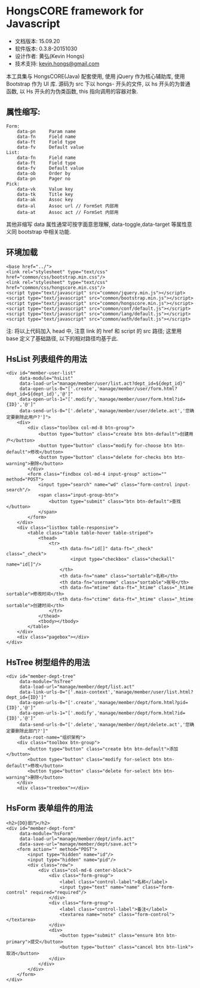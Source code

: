 # HongsCORE framework for Javascript

* 文档版本: 15.09.20
* 软件版本: 0.3.8-20151030
* 设计作者: 黄弘(Kevin Hongs)
* 技术支持: kevin.hongs@gmail.com

本工具集与 HongsCORE(Java) 配套使用, 使用 jQuery 作为核心辅助库, 使用 Bootstrap 作为 UI 库. 源码为 src 下以 hongs- 开头的文件, 以 hs 开头的为普通函数, 以 Hs 开头的为伪类函数, this 指向调用的容器对象.

## 属性缩写:

    Form:
        data-pn     Param name
        data-fn     Field name
        data-ft     Field type
        data-fv     Default value
    List:
        data-fn     Field name
        data-ft     Field type
        data-fv     Default value
        data-ob     Order by
        data-pn     Pager no
    Pick:
        data-vk     Value key
        data-tk     Title key
        data-ak     Assoc key
        data-al     Assoc url // FormSet 内部用
        data-at     Assoc act // FormSet 内部用

其他非缩写 data 属性通常可按字面意思理解, data-toggle,data-target 等属性意义同 bootstrap 中相关功能.

## 环境加载

    <base href="../">
    <link rel="stylesheet" type="text/css" href="common/css/bootstrap.min.css"/>
    <link rel="stylesheet" type="text/css" href="common/css/hongscore.min.css"/>
    <script type="text/javascript" src="common/jquery.min.js"></script>
    <script type="text/javascript" src="common/bootstrap.min.js"></script>
    <script type="text/javascript" src="common/hongscore.min.js"></script>
    <script type="text/javascript" src="common/conf/default.js"></script>
    <script type="text/javascript" src="common/lang/default.js"></script>
    <script type="text/javascript" src="common/auth/default.js"></script>

注: 将以上代码加入 head 中, 注意 link 的 href 和 script 的 src 路径; 这里用 base 定义了基础路径, 以下的相对路径均基于此.

## HsList 列表组件的用法

    <div id="member-user-list"
         data-module="hsList"
         data-load-url="manage/member/user/list.act?dept_id=${dept_id}"
         data-open-urls-0="['.create','manage/member/user/form.html?dept_id=${dept_id}','@']"
         data-open-urls-1="['.modify','manage/member/user/form.html?id={ID}','@']"
         data-send-urls-0="['.delete','manage/member/user/delete.act','您确定要删除此用户?']">
        <div>
            <div class="toolbox col-md-8 btn-group">
                <button type="button" class="create btn btn-default">创建用户</button>
                <button type="button" class="modify for-choose btn btn-default">修改</button>
                <button type="button" class="delete for-checks btn btn-warning">删除</button>
            </div>
            <form class="findbox col-md-4 input-group" action="" method="POST">
                <input type="search" name="wd" class="form-control input-search"/>
                <span class="input-group-btn">
                    <button type="submit" class="btn btn-default">查找</button>
                </span>
            </form>
        </div>
        <div class="listbox table-responsive">
            <table class="table table-hover table-striped">
                <thead>
                    <tr>
                        <th data-fn="id[]" data-ft="_check" class="_check">
                            <input type="checkbox" class="checkall" name="id[]"/>
                        </th>
                        <th data-fn="name" class="sortable">名称</th>
                        <th data-fn="username" class="sortable">账号</th>
                        <th data-fn="mtime" data-ft="_htime" class="_htime sortable">修改时间</th>
                        <th data-fn="ctime" data-ft="_htime" class="_htime sortable">创建时间</th>
                    </tr>
                </thead>
                <tbody></tbody>
            </table>
        </div>
        <div class="pagebox"></div>
    </div>

## HsTree 树型组件的用法

    <div id="member-dept-tree"
         data-module="hsTree"
         data-load-url="manage/member/dept/list.act"
         data-link-urls-0="['.main-context','manage/member/user/list.html?dept_id={ID}']"
         data-open-urls-0="['.create','manage/member/dept/form.html?pid={ID}','@']"
         data-open-urls-1="['.modify','manage/member/dept/form.html?id={ID}','@']"
         data-send-urls-0="['.delete','manage/member/dept/delete.act','您确定要删除此部门?']"
         data-root-name="组织架构">
        <div class="toolbox btn-group">
            <button type="button" class="create btn btn-default">添加</button>
            <button type="button" class="modify for-select btn btn-default">修改</button>
            <button type="button" class="delete for-select btn btn-warning">删除</button>
        </div>
        <div class="treebox"></div>
   </div>

## HsForm 表单组件的用法

    <h2>{DO}部门</h2>
    <div id="member-dept-form"
         data-module="hsForm"
         data-load-url="manage/member/dept/info.act"
         data-save-url="manage/member/dept/save.act">
        <form action="" method="POST">
            <input type="hidden" name="id"/>
            <input type="hidden" name="pid"/>
            <div class="row">
                <div class="col-md-6 center-block">
                    <div class="form-group">
                        <label class="control-label">名称</label>
                        <input type="text" name="name" class="form-control" required="required"/>
                    </div>
                    <div class="form-group">
                        <label class="control-label">备注</label>
                        <textarea name="note" class="form-control"></textarea>
                    </div>
                    <div>
                        <button type="submit" class="ensure btn btn-primary">提交</button>
                        <button type="button" class="cancel btn btn-link">取消</button>
                    </div>
                </div>
            </div>
        </form>
    </div>

